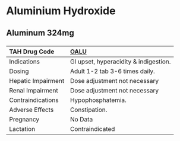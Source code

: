 # Aluminium Hydroxide

## Aluminum 324mg

##### 

| TAH Drug Code      | [OALU](https://www.tahsda.org.tw/drugs/hissearch.php?drug_code=OALU)   |
|:-------------------|:-----------------------------------------------------------------------|
| Indications        | GI upset, hyperacidity & indigestion.                                  |
| Dosing             | Adult 1-2 tab 3-6 times daily.                                         |
| Hepatic Impairment | Dose adjustment not necessary                                          |
| Renal Impairment   | Dose adjustment not necessary                                          |
| Contraindications  | Hypophosphatemia.                                                      |
| Adverse Effects    | Constipation.                                                          |
| Pregnancy          | No Data                                                                |
| Lactation          | Contraindicated                                                        |

